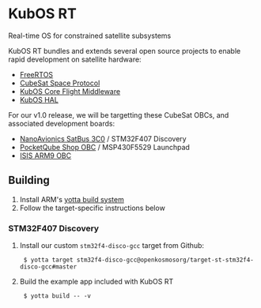 # KubOS RT
Real-time OS for constrained satellite subsystems

KubOS RT bundles and extends several open source projects to enable rapid
development on satellite hardware:

* [FreeRTOS](http://freertos.org)
* [CubeSat Space Protocol](http://github.com/GOMspace/libcsp)
* [KubOS Core Flight Middleware](http://github.com/openkosmosorg/kubos-core)
* [KubOS HAL](http://github.com/openkosmosorg/kubos-hal)

For our v1.0 release, we will be targetting these CubeSat OBCs, and associated development boards:

* [NanoAvionics SatBus 3C0](http://n-avionics.com/command-service-modules) / STM32F407 Discovery
* [PocketQube Shop OBC](http://www.pocketqubeshop.com/hardware/on-board-computer) / MSP430F5529 Launchpad
* [ISIS ARM9 OBC](http://www.cubesatshop.com/index.php?page=shop.product_details&flypage=flypage.tpl&product_id=119&category_id=8&option=com_virtuemart&Itemid=75&vmcchk=1&Itemid=75)

## Building

1. Install ARM's [yotta build system](http://yottadocs.mbed.com/#installing)
2. Follow the target-specific instructions below

### STM32F407 Discovery

1. Install our custom `stm32f4-disco-gcc` target from Github:

        $ yotta target stm32f4-disco-gcc@openkosmosorg/target-st-stm32f4-disco-gcc#master

2. Build the example app included with KubOS RT

        $ yotta build -- -v

